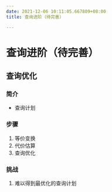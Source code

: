 ```yaml
---
date: 2021-12-06 10:11:05.667809+08:00
title: 查询进阶（待完善）

---
```

# 查询进阶（待完善）

## 查询优化
### 简介
- 查询计划

### 步骤
1. 等价变换
2. 代价估算
3. 查询优化

### 挑战
1. 难以得到最优化的查询计划